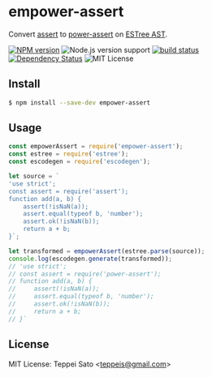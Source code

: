 empower-assert
====

Convert [assert](https://nodejs.org/api/assert.html) to [power-assert](https://github.com/power-assert-js/power-assert) on [ESTree AST](https://github.com/estree/estree).

[![NPM version][npm-image]][npm-url]
![Node.js version support][node-version]
[![build status][travis-image]][travis-url]
[![Dependency Status][deps-image]][deps-url]
![MIT License][license]

## Install

```bash
$ npm install --save-dev empower-assert
```

## Usage

```js
const empowerAssert = require('empower-assert');
const estree = require('estree');
const escodegen = require('escodegen');

let source = `
'use strict';
const assert = require('assert');
function add(a, b) {
    assert(!isNaN(a));
    assert.equal(typeof b, 'number');
    assert.ok(!isNaN(b));
    return a + b;
}`;

let transformed = empowerAssert(estree.parse(source));
console.log(escodegen.generate(transformed));
// 'use strict';
// const assert = require('power-assert');
// function add(a, b) {
//     assert(!isNaN(a));
//     assert.equal(typeof b, 'number');
//     assert.ok(!isNaN(b));
//     return a + b;
// }`
```

## License

MIT License: Teppei Sato &lt;teppeis@gmail.com&gt;

[npm-image]: https://img.shields.io/npm/v/empower-assert.svg
[npm-url]: https://npmjs.org/package/empower-assert
[travis-image]: https://travis-ci.org/teppeis/empower-assert.svg?branch=master
[travis-url]: https://travis-ci.org/teppeis/empower-assert
[deps-image]: https://david-dm.org/teppeis/empower-assert.svg
[deps-url]: https://david-dm.org/teppeis/empower-assert
[node-version]: https://img.shields.io/badge/Node.js%20support-v0.12–v5-brightgreen.svg
[license]: https://img.shields.io/npm/l/empower-assert.svg
